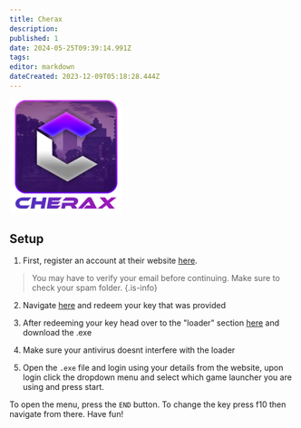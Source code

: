 ```yaml
---
title: Cherax
description: 
published: 1
date: 2024-05-25T09:39:14.991Z
tags: 
editor: markdown
dateCreated: 2023-12-09T05:18:28.444Z
---
```


<img src="/cherax2.png" alt="cherax-logo" width="200"/>

## Setup
1. First, register an account at their website [here](https://cherax.menu/).
> You may have to verify your email before continuing. Make sure to check your spam folder.
> {.is-info}
2. Navigate [here](https://dash.cherax.menu/redeem) and redeem your key that was provided
3. After redeeming your key head over to the "loader" section [here](dash.cherax.menu/loader) and download the .exe 
4. Make sure your antivirus doesnt interfere with the loader 

5. Open the `.exe` file and login using your details from the website, upon login click the dropdown menu and select which game launcher you are using and press start.

To open the menu, press the `END` button. To change the key press f10 then navigate from there. Have fun!